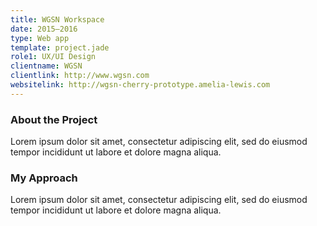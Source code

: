 ```yaml
---
title: WGSN Workspace
date: 2015–2016
type: Web app
template: project.jade
role1: UX/UI Design
clientname: WGSN
clientlink: http://www.wgsn.com
websitelink: http://wgsn-cherry-prototype.amelia-lewis.com
---
```


### About the Project
Lorem ipsum dolor sit amet, consectetur adipiscing elit, sed do eiusmod tempor incididunt ut labore et dolore magna aliqua.</p>

### My Approach
Lorem ipsum dolor sit amet, consectetur adipiscing elit, sed do eiusmod tempor incididunt ut labore et dolore magna aliqua.</p>